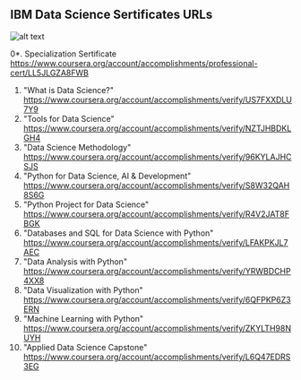 ## IBM Data Science Sertificates URLs

![alt text]([https://www.coursera.org/account/accomplishments/specialization/certificate/LL5JLGZA8FWB](https://github.com/vkolotilin/Completed-Learning/blob/main/Online%20Courses/IBM%20Data%20Science%20(Specialization%20on%20Coursera.org)/IBM%20Data%20Science%20specialization%20Sertificate.png))

0*. Specialization Sertificate  https://www.coursera.org/account/accomplishments/professional-cert/LL5JLGZA8FWB

1. "What is Data Science?"  https://www.coursera.org/account/accomplishments/verify/US7FXXDLU7Y9
2. "Tools for Data Science"  https://www.coursera.org/account/accomplishments/verify/NZTJHBDKLGH4
3. "Data Science Methodology"  https://www.coursera.org/account/accomplishments/verify/96KYLAJHCSJS
4. "Python for Data Science, AI & Development"  https://www.coursera.org/account/accomplishments/verify/S8W32QAH8S6G
5. "Python Project for Data Science"  https://www.coursera.org/account/accomplishments/verify/R4V2JAT8FBGK
6. "Databases and SQL for Data Science with Python"  https://www.coursera.org/account/accomplishments/verify/LFAKPKJL7AEC
7. "Data Analysis with Python"  https://www.coursera.org/account/accomplishments/verify/YRWBDCHP4XX8
8. "Data Visualization with Python"  https://www.coursera.org/account/accomplishments/verify/6QFPKP6Z3ERN
9. "Machine Learning with Python"  https://www.coursera.org/account/accomplishments/verify/ZKYLTH98NUYH
10. "Applied Data Science Capstone"  https://www.coursera.org/account/accomplishments/verify/L6Q47EDRS3EG
